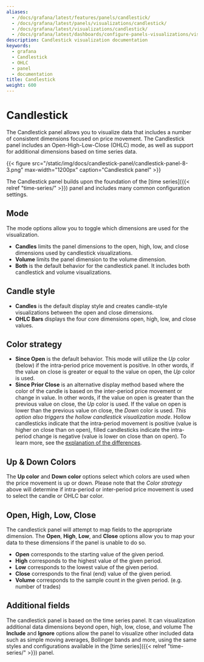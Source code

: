 ```yaml
---
aliases:
  - /docs/grafana/latest/features/panels/candlestick/
  - /docs/grafana/latest/panels/visualizations/candlestick/
  - /docs/grafana/latest/visualizations/candlestick/
  - /docs/grafana/latest/dashboards/configure-panels-visualizations/visualizations/candlestick/
description: Candlestick visualization documentation
keywords:
  - grafana
  - Candlestick
  - OHLC
  - panel
  - documentation
title: Candlestick
weight: 600
---
```


# Candlestick

The Candlestick panel allows you to visualize data that includes a number of consistent dimensions focused on price movement. The Candlestick panel includes an Open-High-Low-Close (OHLC) mode, as well as support for additional dimensions based on time series data.

{{< figure src="/static/img/docs/candlestick-panel/candlestick-panel-8-3.png" max-width="1200px" caption="Candlestick panel" >}}

The Candlestick panel builds upon the foundation of the [time series]({{< relref "time-series/" >}}) panel and includes many common configuration settings.

## Mode

The mode options allow you to toggle which dimensions are used for the visualization.

- **Candles** limits the panel dimensions to the open, high, low, and close dimensions used by candlestick visualizations.
- **Volume** limits the panel dimension to the volume dimension.
- **Both** is the default behavior for the candlestick panel. It includes both candlestick and volume visualizations.

## Candle style

- **Candles** is the default display style and creates candle-style visualizations between the open and close dimensions.
- **OHLC Bars** displays the four core dimensions open, high, low, and close values.

## Color strategy

- **Since Open** is the default behavior. This mode will utilize the _Up_ color (below) if the intra-period price movement is positive. In other words, if the value on close is greater or equal to the value on open, the _Up_ color is used.
- **Since Prior Close** is an alternative display method based where the color of the candle is based on the inter-period price movement or change in value. In other words, if the value on open is greater than the previous value on close, the _Up_ color is used. If the value on open is lower than the previous value on close, the _Down_ color is used. _This option also triggers the hollow candlestick visualization mode_. Hollow candlesticks indicate that the intra-period movement is positive (value is higher on close than on open), filled candlesticks indicate the intra-period change is negative (value is lower on close than on open). To learn more, see the [explanation of the differences](https://thetradingbible.com/how-to-read-hollow-candlesticks).

## Up & Down Colors

The **Up color** and **Down color** options select which colors are used when the price movement is up or down. Please note that the _Color strategy_ above will determine if intra-period or inter-period price movement is used to select the candle or OHLC bar color.

## Open, High, Low, Close

The candlestick panel will attempt to map fields to the appropriate dimension. The **Open**, **High**, **Low**, and **Close** options allow you to map your data to these dimensions if the panel is unable to do so.

- **Open** corresponds to the starting value of the given period.
- **High** corresponds to the highest value of the given period.
- **Low** corresponds to the lowest value of the given period.
- **Close** corresponds to the final (end) value of the given period.
- **Volume** corresponds to the sample count in the given period. (e.g. number of trades)

## Additional fields

The candlestick panel is based on the time series panel. It can visualization additional data dimensions beyond open, high, low, close, and volume The **Include** and **Ignore** options allow the panel to visualize other included data such as simple moving averages, Bollinger bands and more, using the same styles and configurations available in the [time series]({{< relref "time-series/" >}}) panel.
